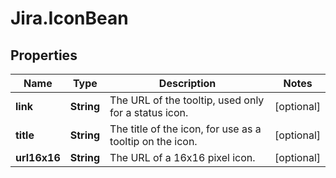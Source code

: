 # Jira.IconBean

## Properties

Name | Type | Description | Notes
------------ | ------------- | ------------- | -------------
**link** | **String** | The URL of the tooltip, used only for a status icon. | [optional] 
**title** | **String** | The title of the icon, for use as a tooltip on the icon. | [optional] 
**url16x16** | **String** | The URL of a 16x16 pixel icon. | [optional] 


